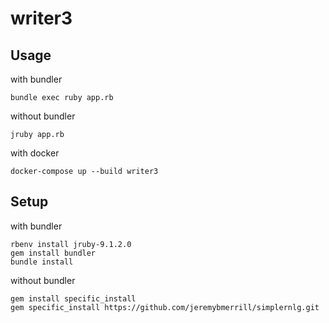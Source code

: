 # writer3

## Usage

with bundler
```
bundle exec ruby app.rb
```

without bundler
```
jruby app.rb
```

with docker
```
docker-compose up --build writer3
```

## Setup

with bundler
```
rbenv install jruby-9.1.2.0
gem install bundler
bundle install
```

without bundler
```
gem install specific_install
gem specific_install https://github.com/jeremybmerrill/simplernlg.git
```
